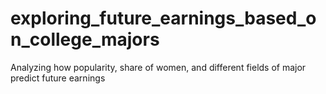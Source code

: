 # exploring_future_earnings_based_on_college_majors
Analyzing how popularity, share of women, and different fields of major predict future earnings
